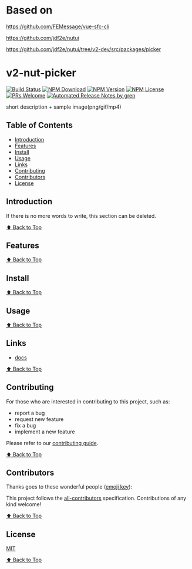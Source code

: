 # Based on

https://github.com/FEMessage/vue-sfc-cli

https://github.com/jdf2e/nutui

https://github.com/jdf2e/nutui/tree/v2-dev/src/packages/picker

# v2-nut-picker

[![Build Status](https://badgen.net/travis/cromarmot/v2-nut-picker/master)](https://travis-ci.com/cromarmot/v2-nut-picker)
[![NPM Download](https://badgen.net/npm/dm/@cromarmot/v2-nut-picker)](https://www.npmjs.com/package/@cromarmot/v2-nut-picker)
[![NPM Version](https://badge.fury.io/js/%40cromarmot%2Fv2-nut-picker.svg)](https://www.npmjs.com/package/@cromarmot/v2-nut-picker)
[![NPM License](https://badgen.net/npm/license/@cromarmot/v2-nut-picker)](https://github.com/cromarmot/v2-nut-picker/blob/master/LICENSE)
[![PRs Welcome](https://img.shields.io/badge/PRs-welcome-brightgreen.svg)](https://github.com/cromarmot/v2-nut-picker/pulls)
[![Automated Release Notes by gren](https://img.shields.io/badge/%F0%9F%A4%96-release%20notes-00B2EE.svg)](https://github-tools.github.io/github-release-notes/)

short description + sample image(png/gif/mp4)

## Table of Contents

- [Introduction](#introduction)
- [Features](#features)
- [Install](#install)
- [Usage](#usage)
- [Links](#links)
- [Contributing](#contributing)
- [Contributors](#contributors)
- [License](#license)

## Introduction

If there is no more words to write, this section can be deleted.

[⬆ Back to Top](#table-of-contents)

## Features

[⬆ Back to Top](#table-of-contents)

## Install

[⬆ Back to Top](#table-of-contents)

## Usage

[⬆ Back to Top](#table-of-contents)

## Links

- [docs](https://cromarmot.github.io/v2-nut-picker/)

[⬆ Back to Top](#table-of-contents)

## Contributing

For those who are interested in contributing to this project, such as:

- report a bug
- request new feature
- fix a bug
- implement a new feature

Please refer to our [contributing guide](https://github.com/FEMessage/.github/blob/master/CONTRIBUTING.md).

[⬆ Back to Top](#table-of-contents)

## Contributors

Thanks goes to these wonderful people ([emoji key](https://allcontributors.org/docs/en/emoji-key)):

<!-- ALL-CONTRIBUTORS-LIST:START - Do not remove or modify this section -->
<!-- prettier-ignore -->
<!-- ALL-CONTRIBUTORS-LIST:END -->

This project follows the [all-contributors](https://github.com/all-contributors/all-contributors) specification. Contributions of any kind welcome!

[⬆ Back to Top](#table-of-contents)

## License

[MIT](./LICENSE)

[⬆ Back to Top](#table-of-contents)
